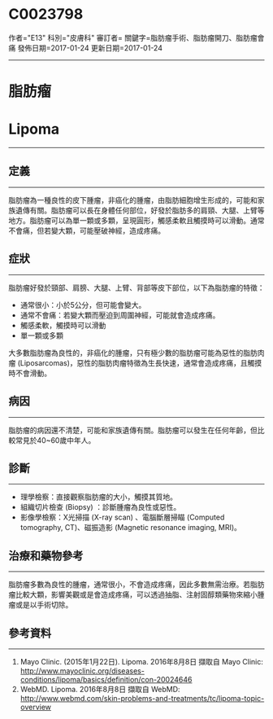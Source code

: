 # C0023798
作者="E13"
科別="皮膚科"
審訂者=
關鍵字=脂肪瘤手術、脂肪瘤開刀、脂肪瘤會痛
發佈日期=2017-01-24
更新日期=2017-01-24

----------
# 脂肪瘤
# Lipoma
----------
## 定義
----------

脂肪瘤為一種良性的皮下腫瘤，非癌化的腫瘤，由脂肪細胞增生形成的，可能和家族遺傳有關。脂肪瘤可以長在身體任何部位，好發於脂肪多的肩頸、大腿、上臂等地方。脂肪瘤可以為單一顆或多顆，呈現圓形，觸感柔軟且觸摸時可以滑動。通常不會痛，但若變大顆，可能壓破神經，造成疼痛。

## 症狀
----------

脂肪瘤好發於頸部、肩膀、大腿、上臂、背部等皮下部位，以下為脂肪瘤的特徵：

- 通常很小：小於5公分，但可能會變大。
- 通常不會痛：若變大顆而壓迫到周圍神經，可能就會造成疼痛。
- 觸感柔軟，觸摸時可以滑動
- 單一顆或多顆

大多數脂肪瘤為良性的，非癌化的腫瘤，只有極少數的脂肪瘤可能為惡性的脂肪肉瘤 (Liposarcomas)，惡性的脂肪肉瘤特徵為生長快速，通常會造成疼痛，且觸摸時不會滑動。

## 病因
----------

脂肪瘤的病因還不清楚，可能和家族遺傳有關。脂肪瘤可以發生在任何年齡，但比較常見於40~60歲中年人。

## 診斷
----------
- 理學檢察：直接觀察脂肪瘤的大小，觸摸其質地。
- 組織切片檢查 (Biopsy) ：診斷腫瘤為良性或惡性。
- 影像學檢察：X光掃描 (X-ray scan) 、電腦斷層掃瞄 (Computed tomography, CT)、磁振造影 (Magnetic resonance imaging, MRI)。
## 治療和藥物參考
----------

脂肪瘤多數為良性的腫瘤，通常很小，不會造成疼痛，因此多數無需治療。若脂肪瘤比較大顆，影響美觀或是會造成疼痛，可以透過抽脂、注射固醇類藥物來縮小腫瘤或是以手術切除。

## 參考資料
----------
1. Mayo Clinic. (2015年1月22日). Lipoma. 2016年8月8日 擷取自 Mayo Clinic: 
  http://www.mayoclinic.org/diseases-conditions/lipoma/basics/definition/con-20024646
2. WebMD. Lipoma. 2016年8月8日 擷取自 WebMD:
  http://www.webmd.com/skin-problems-and-treatments/tc/lipoma-topic-overview

